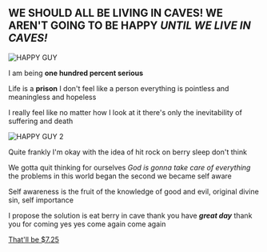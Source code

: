 ## WE SHOULD ALL BE LIVING IN **CAVES!** WE AREN'T GOING TO BE HAPPY *UNTIL WE LIVE IN CAVES!*

![HAPPY GUY](https://thumbs.gfycat.com/UnawareAlarmedAngora-size_restricted.gif)


I am being **one hundred percent serious**

Life is a **prison** I don't feel like a person everything is pointless and meaningless and hopeless

I really feel like no matter how I look at it there's only the inevitability of suffering and death

![HAPPY GUY 2](https://lh3.googleusercontent.com/proxy/zhefK0kplywRom-G8ohEV3rPp8bLL8ozKJvDv-X3RSSrsIfoqkK8doCmYsf0nLCHTHVP3GovdAkMPH4C2UjPoM4YSZKK-afUcnP-ITj5top0mlPIdl0pEKOwiw)

Quite frankly I'm okay with the idea of hit rock on berry sleep don't think

We gotta quit thinking for ourselves *God is gonna take care of everything* the problems in this world began the second we became self aware

Self awareness is the fruit of the knowledge of good and evil, original divine sin, self importance

I propose the solution is eat berry in cave thank you have _**great day**_ thank you for coming yes yes come again come again

[That'll be $7.25](README.md)
